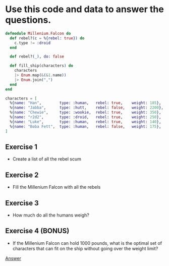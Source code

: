 # Use this code and data to answer the questions.

```elixir
defmodule Millenium.Falcon do
  def rebel?(c = %{rebel: true}) do
    c.type != :droid
  end

  def rebel?(_), do: false

  def fill_ship(characters) do
    characters
    |> Enum.map(&(&1.name))
    |> Enum.join(",")
  end
end

characters = [
  %{name: "Han",        type: :human,   rebel: true,    weight: 185},
  %{name: "Jabba",      type: :hutt,    rebel: false,   weight: 2200},
  %{name: "Chewie",     type: :wookie,  rebel: true,    weight: 350},
  %{name: "r2d2",       type: :droid,   rebel: true,    weight: 250},
  %{name: "Luke",       type: :human,   rebel: true,    weight: 140},
  %{name: "Boba Fett",  type: :human,   rebel: false,   weight: 175},
]

```

## Exercise 1

* Create a list of all the rebel scum

## Exercise 2

* Fill the Millenium Falcon with all the rebels

## Exercise 3

* How much do all the humans weigh?

## Exercise 4 (BONUS)

* If the Millenium Falcon can hold 1000 pounds, what is the optimal set of characters that can fit on the ship without going over the weight limit?


[Answer](https://gist.github.com/brweber2/5d594842ac81d55d92ee6b44510bfc45)
